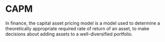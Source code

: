 # CAPM
In finance, the capital asset pricing model is a model used to determine a theoretically appropriate required rate of return of an asset, to make decisions about adding assets to a well-diversified portfolio.
